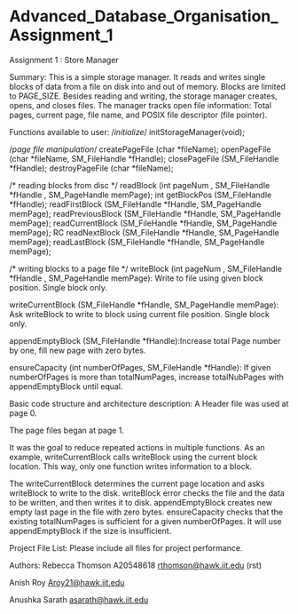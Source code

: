 # Advanced_Database_Organisation_Assignment_1
Assignment 1 : Store Manager

Summary:  This is a simple storage manager.  It reads and writes single blocks of data from a file on disk into and out of memory.  Blocks are limited to PAGE_SIZE.  Besides reading and writing, the storage manager creates, opens, and closes files.  The manager tracks open file information: Total pages, current page, file name, and POSIX file descriptor (file pointer).

Functions available to user: 
/*initialize*/
initStorageManager(void);

/*page file manipulation*/
createPageFile (char *fileName);
openPageFile (char *fileName, SM_FileHandle *fHandle); closePageFile (SM_FileHandle *fHandle); 
destroyPageFile (char *fileName);

/* reading blocks from disc */
readBlock (int pageNum , SM_FileHandle *fHandle , SM_PageHandle memPage); 
int getBlockPos (SM_FileHandle *fHandle);
readFirstBlock (SM_FileHandle *fHandle, SM_PageHandle memPage);
readPreviousBlock (SM_FileHandle *fHandle, SM_PageHandle memPage);
readCurrentBlock (SM_FileHandle *fHandle, SM_PageHandle memPage); RC readNextBlock (SM_FileHandle *fHandle, SM_PageHandle memPage);
readLastBlock (SM_FileHandle *fHandle, SM_PageHandle memPage);

/* writing blocks to a page file */
writeBlock (int pageNum , SM_FileHandle *fHandle , SM_PageHandle memPage): Write to file using given block position.  Single block only.

writeCurrentBlock (SM_FileHandle *fHandle, SM_PageHandle memPage): Ask writeBlock to write to block using current file position. Single block only.

appendEmptyBlock (SM_FileHandle *fHandle):Increase total Page number by one, fill new page with zero bytes.

ensureCapacity (int numberOfPages, SM_FileHandle *fHandle): If given numberOfPages is more than totalNumPages, increase totalNubPages with appendEmptyBlock until equal.

Basic code structure and architecture description:
A Header file was used at page 0.

The page files began at page 1.

It was the goal to reduce repeated actions in multiple functions.  As an example, writeCurrentBlock calls writeBlock using the current block location.  This way, only one function writes information to a block.



The writeCurrentBlock determines the current page location and asks writeBlock to write to the disk.  writeBlock error checks the file and the data to be written, and then writes it to disk.  appendEmptyBlock creates new empty last page in the file with zero bytes.  ensureCapacity checks that the existing totalNumPages is sufficient for a given numberOfPages.  It will use appendEmptyBlock if the size is insufficient.  


Project File List:
Please include all files for project performance.


Authors:
Rebecca Thomson
A20548618
rthomson@hawk.iit.edu
(rst)

Anish Roy
Aroy21@hawk.iit.edu


Anushka Sarath
asarath@hawk.iit.edu

